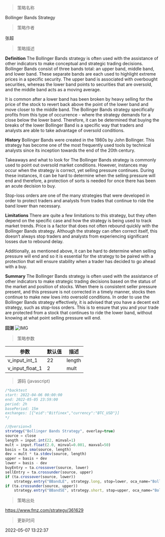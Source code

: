 
> 策略名称

Bollinger Bands Strategy

> 策略作者

张超

> 策略描述

**Definition**
The Bollinger Bands strategy is often used with the assistance of other indicators to make conceptual and strategic trading decisions. Bollinger Bands consist of three bands total: an upper band, middle band, and lower band. These separate bands are each used to highlight extreme prices in a specific security. The upper band is associated with overbought securities, whereas the lower band points to securities that are oversold, and the middle band acts as a moving average.  

It is common after a lower band has been broken by heavy selling for the price of the stock to revert back above the point of the lower band and move closer to the middle band. The Bollinger Bands strategy specifically profits from this type of occurrence - where the strategy demands for a close below the lower band. Therefore, it can be determined that buying the breaks of the lower Bollinger Band is a specific way that traders and analysts are able to take advantage of oversold conditions. 

**History**
Bollinger Bands were created in the 1980s by John Bollinger. This strategy has become one of the most frequently used tools by technical analysts since its inception towards the end of the 20th century.

Takeaways and what to look for
The Bollinger Bands strategy is commonly used to point out oversold market conditions. However, instances may occur when the strategy is correct, yet selling pressure continues. During these instances, it can be hard to determine when the selling pressure will end and therefore, a protection of sorts is needed for once there has been an acute decision to buy. 

Stop-loss orders are one of the many strategies that were developed in order to protect traders and analysts from trades that continue to ride the band lower than necessary. 

**Limitations**
There are quite a few limitations to this strategy, but they often depend on the specific case and how the strategy is being used to track market trends. Price is a factor that does not often rebound quickly with the Bollinger Bands strategy. Although the strategy can often correct itself, this doesn’t always stop traders and analysts from experiencing significant losses due to rebound delay.

Additionally, as mentioned above, it can be hard to determine when selling pressure will end and so it is essential for the strategy to be paired with a protection that will ensure stability when a trader has decided to go ahead with a buy.

**Summary**
The Bollinger Bands strategy is often used with the assistance of other indicators to make strategic trading decisions based on the status of the market and position of stocks. When there is consistent seller pressure present, and this pressure is not corrected in a timely manner, stocks then continue to make new lows into oversold conditions. In order to use the Bollinger Bands strategy effectively, it is advised that you have a decent exit strategy, such as stop-loss orders. This is to ensure that you and your trade are protected from a stock that continues to ride the lower band, without knowing at what point selling pressure will end.

**回测**
 ![IMG](https://www.fmz.com/upload/asset/11ac1fd3c8fe95be131.png) 

> 策略参数



|参数|默认值|描述|
|----|----|----|
|v_input_int_1|22|length|
|v_input_float_1|2|mult|


> 源码 (javascript)

``` javascript
/*backtest
start: 2022-04-06 00:00:00
end: 2022-05-05 23:59:00
period: 2h
basePeriod: 15m
exchanges: [{"eid":"Bitfinex","currency":"BTC_USD"}]
*/

//@version=5
strategy("Bollinger Bands Strategy", overlay=true)
source = close
length = input.int(22, minval=1)
mult = input.float(2.0, minval=0.001, maxval=50)
basis = ta.sma(source, length)
dev = mult * ta.stdev(source, length)
upper = basis + dev
lower = basis - dev
buyEntry = ta.crossover(source, lower)
sellEntry = ta.crossunder(source, upper)
if (ta.crossover(source, lower))
	strategy.entry("BBandLE", strategy.long, stop=lower, oca_name="BollingerBands",  comment="BBandLE")
if (ta.crossunder(source, upper))
	strategy.entry("BBandSE", strategy.short, stop=upper, oca_name="BollingerBands",  comment="BBandSE")

```

> 策略出处

https://www.fmz.com/strategy/361629

> 更新时间

2022-05-07 13:22:37
